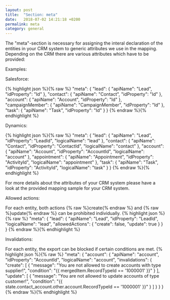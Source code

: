 ```yaml
---
layout: post
title:  "Section: meta"
date:   2018-07-02 14:21:18 +0200
permalink: meta
category: general
---
```

The "meta"-section is necessary for assigning the interal declaration of the entities in your CRM system to generic attributes we use in the mapping.
Depending on the CRM there are various attributes which have to be provided:

Examples:

Salesforce:

{% highlight json %}{% raw %}
"meta": {
  "lead": {
    "apiName": "Lead",
    "idProperty": "Id"
  },
  "contact": {
    "apiName": "Contact",
    "idProperty": "Id"
  },
  "account": {
    "apiName": "Account",
    "idProperty": "Id"
  },
  "campaignMember": {
    "apiName": "CampaignMember",
    "idProperty": "Id"
  },
  "task": {
    "apiName": "Task",
    "idProperty": "Id"
  }
}
{% endraw %}{% endhighlight %}

Dynamics:

{% highlight json %}{% raw %}
"meta": {
  "lead": {
    "apiName": "Lead",
    "idProperty": "LeadId",
    "logicalName": "lead"
  },
  "contact": {
    "apiName": "Contact",
    "idProperty": "ContactId",
    "logicalName": "contact"
  },
  "account": {
    "apiName": "Account",
    "idProperty": "AccountId",
    "logicalName": "account"
  },
  "appointment": {
    "apiName": "Appointment",
    "idProperty": "ActivityId",
    "logicalName": "appointment"
  },
  "task": {
    "apiName": "Task",
    "idProperty": "ActivityId",
    "logicalName": "task"
  }
}
{% endraw %}{% endhighlight %}

For more details about the attributes of your CRM system please have a look at the provided mapping sample for your CRM system.



Allowed actions:

For each entity, both actions {% raw %}create{% endraw %} and {% raw %}update{% endraw %} can be prohibited individually.
{% highlight json %}{% raw %}
"meta": {
  "lead": {
    "apiName": "Lead",
    "idProperty": "LeadId",
    "logicalName": "lead",
    "allowedActions": {
      "create": false,
      "update": true
    }
  }
}
{% endraw %}{% endhighlight %}



Invalidations:

For each entity, the export can be blocked if certain conditions are met.
{% highlight json %}{% raw %}
"meta": {
  "account": {
    "apiName": "account",
    "idProperty": "AccountId",
    "logicalName": "account",
    "invalidations": {
      "create": [
        {
          "message": "You are not allowed to create accounts with type supplier!",
          "condition": "{{ mergedItem.RecordTypeId == '1000001' }}"
        }
      ],
      "update": [
        {
          "message": "You are not allowed to update accounts of type customer!",
          "condition": "{{ state.contact_account.other.account.RecordTypeId == '1000001' }}"
        }
      ]
    }
  }
}
{% endraw %}{% endhighlight %}
